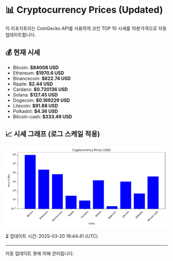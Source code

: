
# 📊 Cryptocurrency Prices (Updated)

이 리포지토리는 CoinGecko API를 사용하여 코인 TOP 10 시세를 10분가격으로 자동 업데이트합니다.

## 💰 현재 시세
- Bitcoin: **$84008 USD**
- Ethereum: **$1970.6 USD**
- Binancecoin: **$622.74 USD**
- Ripple: **$2.44 USD**
- Cardano: **$0.720136 USD**
- Solana: **$127.45 USD**
- Dogecoin: **$0.169229 USD**
- Litecoin: **$91.88 USD**
- Polkadot: **$4.36 USD**
- Bitcoin-cash: **$333.49 USD**

## 📈 시세 그래프 (로그 스케일 적용)
![Crypto Prices](crypto_prices.png)

⏳ 업데이트 시간: 2025-03-20 18:44:41 (UTC)

---
자동 업데이트 봇에 의해 관리됩니다.
